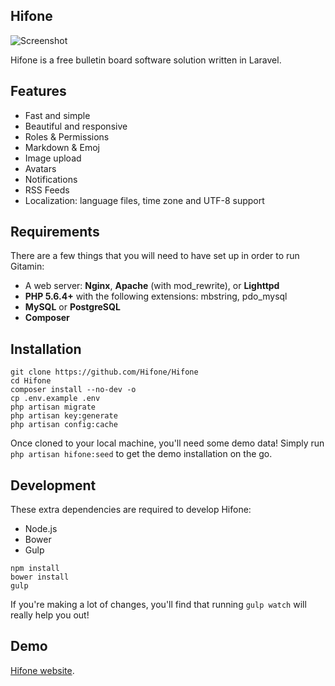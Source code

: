 ## Hifone

![Screenshot](https://camo.githubusercontent.com/872cfd7f1b0b2380dce94216623b56ada2b6947c/687474703a2f2f7777772e363438322e636f6d2f6869666f6e65352e706e67)

Hifone is a free bulletin board software solution written in Laravel.

## Features

* Fast and simple
* Beautiful and responsive
* Roles & Permissions
* Markdown & Emoj
* Image upload
* Avatars
* Notifications
* RSS Feeds
* Localization: language files, time zone and UTF-8 support

## Requirements

There are a few things that you will need to have set up in order to run Gitamin:

- A web server: **Nginx**, **Apache** (with mod_rewrite), or **Lighttpd**
- **PHP 5.6.4+** with the following extensions: mbstring, pdo_mysql
- **MySQL** or **PostgreSQL**
- **Composer**

## Installation

```shell
git clone https://github.com/Hifone/Hifone
cd Hifone
composer install --no-dev -o
cp .env.example .env
php artisan migrate
php artisan key:generate
php artisan config:cache
```
Once cloned to your local machine, you'll need some demo data! Simply run `php artisan hifone:seed` to get the demo installation on the go.

## Development

These extra dependencies are required to develop Hifone:

- Node.js
- Bower
- Gulp

```shell
npm install
bower install
gulp
```

If you're making a lot of changes, you'll find that running `gulp watch` will really help you out!

## Demo

[Hifone website](http://hifone.com/).


